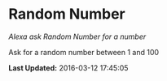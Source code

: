 # Random Number
*Alexa ask Random Number for a number*

Ask for a random number between 1 and 100

**Last Updated:** 2016-03-12 17:45:05